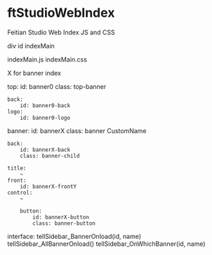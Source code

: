 # ftStudioWebIndex
Feitian Studio Web Index JS and CSS

div id indexMain

indexMain.js
indexMain.css

X for banner index

top:
	id: banner0
	class: top-banner

	back:
		id: banner0-back
	logo:
		id: banner0-logo

banner:
	id: bannerX
	class: banner CustomName

	back:
		id: bannerX-back
		class: banner-child

	title:
		~
	front:
		id: bannerX-frontY
	control:
		~
		
		button:
			id: bannerX-button
			class: banner-button

interface:
	tellSidebar_BannerOnload(id, name)
	tellSidebar_AllBannerOnload()
	tellSidebar_OnWhichBanner(id, name)
